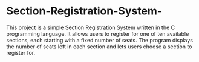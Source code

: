 # Section-Registration-System-
This project is a simple Section Registration System written in the C programming language. It allows users to register for one of ten available sections, each starting with a fixed number of seats. The program displays the number of seats left in each section and lets users choose a section to register for. 
